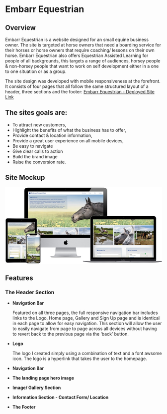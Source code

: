 # Embarr Equestrian

## Overview

Embarr Equestrian is a website designed for an small equine business owner. The site is targeted at horse owners that need a boarding service for their horses or horse owners that require coaching/ lessons on their own horse. Embarr Equestrian also offers Equestrian Assisted Learning for people of all backgrounds, this targets a range of audiences, horsey people & non-horsey people that want to work on self development either in a one to one situation or as a group.

The site design was developed with mobile responsiveness at the forefront. It consists of four pages that all follow the same structured layout of a header, three sections and the footer: [Embarr Equestrian - Deployed Site Link](https://chellej80.github.io/Embarr-Equestrian/)



## The sites goals are:

* To attract new customers, 
* Highlight the benefits of what the business has to offer, 
* Provide contact & location information,
* Provide a great user experience on all mobile devices,
* Be easy to navigate
* Give clear calls to action
* Build the brand image
* Raise the conversion rate.

## Site Mockup

<img src="media/mockup_Home.jpg">

## Features 



### The Header Section

- __Navigation Bar__

  Featured on all three pages, the full responsive navigation bar includes links to the Logo, Home page, Gallery and Sign Up page and is identical in each page to allow for easy navigation.
  This section will allow the user to easily navigate from page to page across all devices without having to revert back to the previous page via the ‘back’ button. 

- __Logo__

    The logo I created simply using a combination of text and a font awsome icon. The logo is a hyperlink that takes the user to the homepage.

    

- __Navigation Bar__

- __The landing page hero image__

- __Image/ Gallery Section__


- __Information Section - Contact Form/ Location__

- __The Footer__ 

